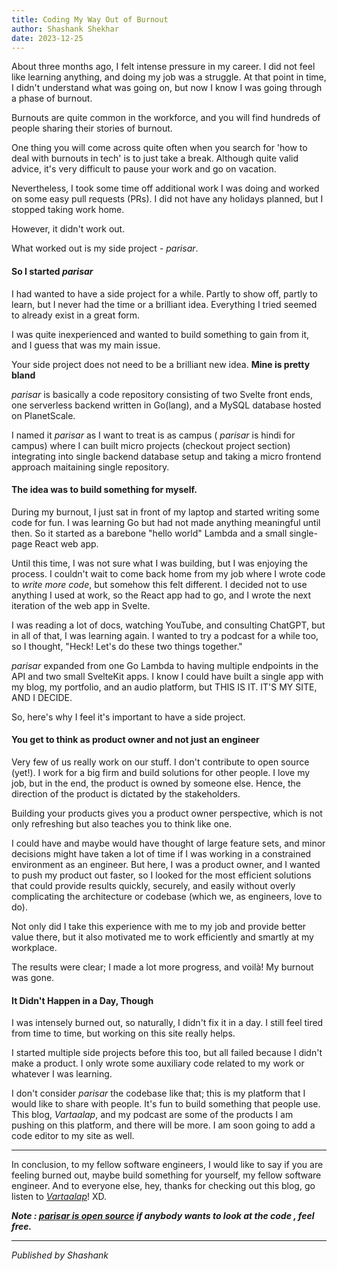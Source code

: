 ```yaml
---
title: Coding My Way Out of Burnout
author: Shashank Shekhar
date: 2023-12-25
---
```


About three months ago, I felt intense pressure in my career. I did not feel like learning anything, and doing my job was a struggle. At that point in time, I didn't understand what was going on, but now I know I was going through a phase of burnout.

Burnouts are quite common in the workforce, and you will find hundreds of people sharing their stories of burnout.

One thing you will come across quite often when you search for 'how to deal with burnouts in tech' is to just take a break. Although quite valid advice, it's very difficult to pause your work and go on vacation.

Nevertheless, I took some time off additional work I was doing and worked on some easy pull requests (PRs). I did not have any holidays planned, but I stopped taking work home.

However, it didn't work out.

What worked out is my side project - _parisar_. 

#### So I started _parisar_

I had wanted to have a side project for a while. Partly to show off, partly to learn, but I never had the time or a brilliant idea. Everything I tried seemed to already exist in a great form.

I was quite inexperienced and wanted to build something to gain from it, and I guess that was my main issue.

Your side project does not need to be a brilliant new idea. **Mine is pretty bland**

_parisar_ is basically a code repository consisting of two Svelte front ends, one serverless backend written in Go(lang), and a MySQL database hosted on PlanetScale.

I named it _parisar_ as I want to treat is as campus ( _parisar_ is hindi for campus) where I can built micro projects (checkout project section) integrating into single backend database setup and taking a micro frontend approach maitaining single repository. 

#### The idea was to build something for myself.

During my burnout, I just sat in front of my laptop and started writing some code for fun. I was learning Go but had not made anything meaningful until then. So it started as a barebone "hello world" Lambda and a small single-page React web app.

Until this time, I was not sure what I was building, but I was enjoying the process. I couldn't wait to come back home from my job where I wrote code to _write more code_, but somehow this felt different. I decided not to use anything I used at work, so the React app had to go, and I wrote the next iteration of the web app in Svelte.

I was reading a lot of docs, watching YouTube, and consulting ChatGPT, but in all of that, I was learning again. I wanted to try a podcast for a while too, so I thought, "Heck! Let's do these two things together."

_parisar_ expanded from one Go Lambda to having multiple endpoints in the API and two small SvelteKit apps. I know I could have built a single app with my blog, my portfolio, and an audio platform, but THIS IS IT. IT'S MY SITE, AND I DECIDE.

So, here's why I feel it's important to have a side project.

#### You get to think as product owner and not just an engineer

Very few of us really work on our stuff. I don't contribute to open source (yet!). I work for a big firm and build solutions for other people. I love my job, but in the end, the product is owned by someone else. Hence, the direction of the product is dictated by the stakeholders.

Building your products gives you a product owner perspective, which is not only refreshing but also teaches you to think like one.

I could have and maybe would have thought of large feature sets, and minor decisions might have taken a lot of time if I was working in a constrained environment as an engineer. But here, I was a product owner, and I wanted to push my product out faster, so I looked for the most efficient solutions that could provide results quickly, securely, and easily without overly complicating the architecture or codebase (which we, as engineers, love to do).

Not only did I take this experience with me to my job and provide better value there, but it also motivated me to work efficiently and smartly at my workplace.

The results were clear; I made a lot more progress, and voilà! My burnout was gone.

#### It Didn't Happen in a Day, Though

I was intensely burned out, so naturally, I didn't fix it in a day. I still feel tired from time to time, but working on this site really helps.

I started multiple side projects before this too, but all failed because I didn't make a product. I only wrote some auxiliary code related to my work or whatever I was learning.

I don't consider _parisar_ the codebase like that; this is my platform that I would like to share with people. It's fun to build something that people use. This blog, _Vartaalap_, and my podcast are some of the products I am pushing on this platform, and there will be more. I am soon going to add a code editor to my site as well.

--- 
In conclusion, to my fellow software engineers, I would like to say if you are feeling burned out, maybe build something for yourself, my fellow software engineer. And to everyone else, hey, thanks for checking out this blog, go listen to [_Vartaalap_](https://shashankshekhar-micro.pages.dev/)! XD.


_**Note : [ parisar is open source](https://github.com/thatShashankGuy/parisar.git) if anybody wants to look at the code , feel free.**_  

--- 

_Published by Shashank_